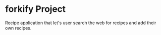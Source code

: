 # forkify Project

Recipe application that let's user search the web for recipes and add their own recipes.
